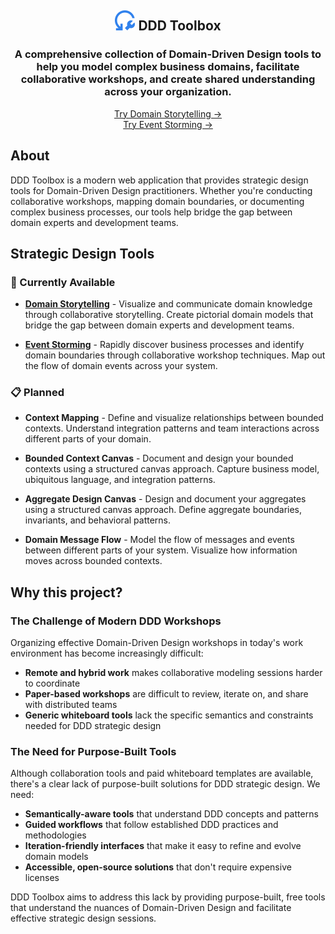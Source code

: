 <div align="center">
    <h2>
        <img src="apps/ddd-toolbox/public/logo.svg" alt="DDD Toolbox Logo" width="32" height="32"> DDD Toolbox
    </h2>
</div>

<div align="center">
    <h3>
        A comprehensive collection of Domain-Driven Design tools to help you model complex business domains, facilitate collaborative workshops, and create shared understanding across your organization.
    </h3>
    <p>
        <a href="https://dddtoolbox.com/domain-storytelling">Try Domain Storytelling →</a>
        <br>
        <a href="https://dddtoolbox.com/event-storming">Try Event Storming →</a>
    </p>
</div>

## About

DDD Toolbox is a modern web application that provides strategic design tools for Domain-Driven Design practitioners. Whether you're conducting collaborative workshops, mapping domain boundaries, or documenting complex business processes, our tools help bridge the gap between domain experts and development teams.

## Strategic Design Tools

### 🎯 Currently Available

- **[Domain Storytelling](https://dddtoolbox.com/domain-storytelling)** - Visualize and communicate domain knowledge through collaborative storytelling. Create pictorial domain models that bridge the gap between domain experts and development teams.

- **[Event Storming](https://dddtoolbox.com/event-storming)** - Rapidly discover business processes and identify domain boundaries through collaborative workshop techniques. Map out the flow of domain events across your system.

### 📋 Planned

- **Context Mapping** - Define and visualize relationships between bounded contexts. Understand integration patterns and team interactions across different parts of your domain.

- **Bounded Context Canvas** - Document and design your bounded contexts using a structured canvas approach. Capture business model, ubiquitous language, and integration patterns.

- **Aggregate Design Canvas** - Design and document your aggregates using a structured canvas approach. Define aggregate boundaries, invariants, and behavioral patterns.

- **Domain Message Flow** - Model the flow of messages and events between different parts of your system. Visualize how information moves across bounded contexts.

## Why this project?

### The Challenge of Modern DDD Workshops

Organizing effective Domain-Driven Design workshops in today's work environment has become increasingly difficult:

- **Remote and hybrid work** makes collaborative modeling sessions harder to coordinate
- **Paper-based workshops** are difficult to review, iterate on, and share with distributed teams
- **Generic whiteboard tools** lack the specific semantics and constraints needed for DDD strategic design

### The Need for Purpose-Built Tools

Although collaboration tools and paid whiteboard templates are available, there's a clear lack of purpose-built solutions for DDD strategic design. We need:

- **Semantically-aware tools** that understand DDD concepts and patterns
- **Guided workflows** that follow established DDD practices and methodologies
- **Iteration-friendly interfaces** that make it easy to refine and evolve domain models
- **Accessible, open-source solutions** that don't require expensive licenses

DDD Toolbox aims to address this lack by providing purpose-built, free tools that understand the nuances of Domain-Driven Design and facilitate effective strategic design sessions.
